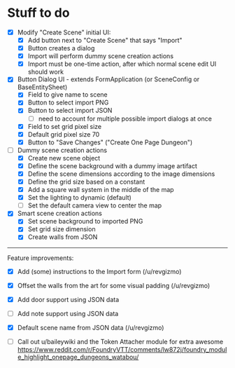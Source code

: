 # Stuff to do

 - [X] Modify "Create Scene" initial UI:
   - [X] Add button next to "Create Scene" that says "Import"
   - [X] Button creates a dialog
   - [X] Import will perform dummy scene creation actions
   - [X] Import must be one-time action, after which normal scene edit UI should work

 - [X] Button Dialog UI - extends FormApplication (or SceneConfig or BaseEntitySheet)
   - [X] Field to give name to scene
   - [X] Button to select import PNG
   - [x] Button to select import JSON
   		- [ ] need to account for multiple possible import dialogs at once
   - [X] Field to set grid pixel size
   - [X] Default grid pixel size 70
   - [X] Button to "Save Changes" ("Create One Page Dungeon")

 - [ ] Dummy scene creation actions
   - [X] Create new scene object
   - [X] Define the scene background with a dummy image artifact
   - [X] Define the scene dimensions according to the image dimensions
   - [X] Define the grid size based on a constant
   - [X] Add a square wall system in the middle of the map
   - [X] Set the lighting to dynamic (default)
   - [ ] Set the default camera view to center the map

 - [X] Smart scene creation actions
   - [X] Set scene background to imported PNG
   - [X] Set grid size dimension
   - [X] Create walls from JSON

---

Feature improvements:
 - [X] Add (some) instructions to the Import form (/u/revgizmo)
 - [X] Offset the walls from the art for some visual padding (/u/revgizmo)
 - [X] Add door support using JSON data
 - [ ] Add note support using JSON data
 - [X] Default scene name from JSON data (/u/revgizmo)
 - [ ] Call out u/baileywiki and the Token Attacher module for extra awesome
	https://www.reddit.com/r/FoundryVTT/comments/lw872j/foundry_module_highlight_onepage_dungeons_watabou/

